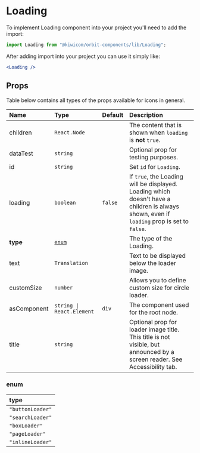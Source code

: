 # Loading

To implement Loading component into your project you'll need to add the import:

```jsx
import Loading from "@kiwicom/orbit-components/lib/Loading";
```

After adding import into your project you can use it simply like:

```jsx
<Loading />
```

## Props

Table below contains all types of the props available for icons in general.

| Name        | Type                      | Default | Description                                                                                                                                |
| :---------- | :------------------------ | :------ | :----------------------------------------------------------------------------------------------------------------------------------------- |
| children    | `React.Node`              |         | The content that is shown when `loading` is **not** `true`.                                                                                |
| dataTest    | `string`                  |         | Optional prop for testing purposes.                                                                                                        |
| id          | `string`                  |         | Set `id` for `Loading`.                                                                                                                    |
| loading     | `boolean`                 | `false` | If `true`, the Loading will be displayed. Loading which doesn't have a children is always shown, even if `loading` prop is set to `false`. |
| **type**    | [`enum`](#enum)           |         | The type of the Loading.                                                                                                                   |
| text        | `Translation`             |         | Text to be displayed below the loader image.                                                                                               |
| customSize  | `number`                  |         | Allows you to define custom size for circle loader.                                                                                        |
| asComponent | `string \| React.Element` | `div`   | The component used for the root node.                                                                                                      |
| title       | `string`                  |         | Optional prop for loader image title. This title is not visible, but announced by a screen reader. See Accessibility tab.                  |

### enum

| type             |
| :--------------- |
| `"buttonLoader"` |
| `"searchLoader"` |
| `"boxLoader"`    |
| `"pageLoader"`   |
| `"inlineLoader"` |
